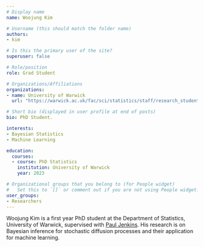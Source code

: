```yaml
---
# Display name
name: Woojung Kim

# Username (this should match the folder name)
authors:
- kim

# Is this the primary user of the site?
superuser: false

# Role/position
role: Grad Student

# Organizations/Affiliations
organizations:
- name: University of Warwick
  url: "https://warwick.ac.uk/fac/sci/statistics/staff/research_students/woojung/"

# Short bio (displayed in user profile at end of posts)
bio: PhD Student.

interests:
- Bayesian Statistics
- Machine Learning

education:
  courses:
  - course: PhD Statistics
    institution: University of Warwick
    year: 2023

# Organizational groups that you belong to (for People widget)
#   Set this to `[]` or comment out if you are not using People widget.
user_groups:
- Researchers
---
```


Woojung Kim is a first year PhD student at the Department of Statistics, University of Warwick, supervised with [Paul Jenkins](https://warwick.ac.uk/fac/sci/statistics/staff/academic-research/jenkins/). His research is on Bayesian inference for stochastic diffusion processes and their application for machine learning.